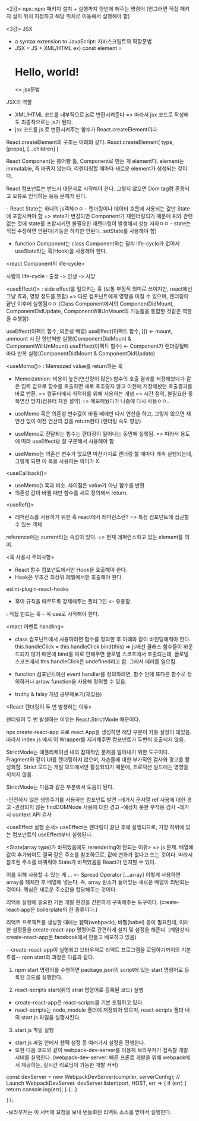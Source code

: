 <2강>
npx: npm 패키지 설치 + 실행까지 한번에 해주는 명령어
(안그러면 직접 패키지 설치 위치 지정하고 해당 위치로 이동해서 실행해야 함)

<3강>
JSX
- a syntax extension to JavaScript: 자바스크립트의 확장문법
- JSX = JS + XML/HTML
ex) const element = <h1>Hello, world!</h1> <= jsx문법

JSX의 역할
- XML/HTML 코드를 내부적으로 js로 변환시켜준다
=> 따라서 jsx 코드로 작성해도 최종적으로는 js가 된다.
- jsx 코드를 js 로 변환시켜주는 함수가 React.createElement이다.

React.createElement의 구조는 아래와 같다.
React.createElement(
    type,
    [props],
    [...children]
)


React Component는 붕어빵 틀, Component로 만든 게 element다.
element는 immutable, 즉 바뀌지 않는다. 
리렌더링할 때마다 새로운 element가 생성되는 것이다.

React 컴포넌트는 반드시 대문자로 시작해야 한다.
그렇지 않으면 Dom tag랑 혼동되고 오류로 인식하는 등등 문제가 된다.

<State>
- React State는 하나의 js객체ㅇㅇ
- 렌더링이나 데이터 흐름에 사용되는 값만 State에 포함시켜야 함
=> state가 변경되면 Component가 재렌더링되기 때문에 위와 관련없는 것에 state를 포함시키면 불필요한 재렌더링이 발생해서 성능 저하ㅇㅇ
- state는 직접 수정하면 안된다(가능은 하지만 안된다. setState를 사용해야 함)

- function Component는 class Component와는 달리 life-cycle가 없어서 useState라는 훅(Hook)을 사용해야 한다.

<react Component의 life-cycle>

사람의 life-cycle
: 출생 -> 인생 -> 사망


<useEffect()>
: side effect를 일으키는 훅
(보통 부정적 의미로 쓰이지만, react에선 그냥 효과, 영향 정도를 뜻함)
=> 다른 컴포넌트에게 영향을 미칠 수 있으며, 렌더링이 끝난 이후에 실행됨ㅇㅇ
(Class Component에서의 ComponentDidMount, ComponentDidUpdate, ComponentWillUnMount의 기능들을 통합한 것같은 역할을 수행함)
 
useEffect(이펙트 함수, 의존성 배열)
useEffect(이펙트 함수, []) <- mount, unmount 시 단 한번씩만 실행(ComponentDidMount & ComponentWillUnMount)
useEffect(이펙트 함수) <- Component가 랜더링될때마다 반복 실행(ComponentDidMount & ComponentDidUpdate)

<useMomo()>
: Memoized value를 return하는 훅
- Memoizatnion: 비용이 높은(연산량이 많은) 함수의 호출 결과를 저장해놨다가 같은 입력 값으로 함수를 호출하면 새로 호추랗지 않고 이전에 저장해놨던 호출결과를 바로 반환.
=> 컴퓨터에서 최적화를 위해 사용하는 개념 
=> 시간 절약, 불필요한 중복연산 방지(컴퓨터 자원 절약)
=> 메모해뒀다가 나중에 다시 사용ㅇㅇ..

- useMemo 훅은 의존성 변수값이 바뀔 때에만 다시 연산을 하고, 그렇지 않으면 재연산 없이 이전 연산의 값을 return한다.(랜더링 속도 향상)

- useMemo로 전달되는 함수는 렌더링이 일어나는 동안에 실행됨.
=> 따라서 용도에 따라 useEffect랑 잘 구분해서 사용해야 함

- useMemo는 의존선 변수가 없으면 마찬가지로 렌더링 할 때마다 계속 실행되는데, 그렇게 되면 이 훅을 사용하는 의미가 X.

<useCallback()>
- useMemo() 훅과 비슷. 차이점은 value가 아닌 함수를 반환
- 의존성 값이 바뀔 때만 함수를 새로 정의해서 return.

<useRef()>
- 레퍼런스를 사용하기 위한 훅
react에서 레퍼런스란?
=> 특정 컴포넌트에 접근할 수 있는 객체

 reference에는 current라는 속성이 있다.
 => 현재 레퍼런스하고 있는 element를 의미.


 <훅 사용시 주의사항>
 - React 함수 컴포넌트에서만 Hook을 호출해야 한다.
 - Hook은 무조건 최상위 레벨에서만 호출해야 한다.

 eslint-plugin-react-hooks
 - 훅이 규칙을 따르도록 강제해주는 플러그인 <- 유용함.


<Custom Hook>
: 직접 만드는 훅
- 꼭 use로 시작해야 한다.

<react 이벤트 handling>
- class 컴포넌트에서 사용하려면 함수를 정의한 후 아래와 같이 바인딩해줘야 한다.
this.handleClick = this.handleClick.bind(this)
=> js에선 클래스 함수들이 바운드되지 않기 때문에 bind를 따로 안해주면 글로벌 스코프에서 호출되는데, 글로벌 스코프에서 this.handleClick은 undefined라고 함.
그래서 에러를 일으킴.

- function 컴포넌트에선 event handler를 정의하려면,
함수 안에 또다른 함수로 정의하거나 arrow function을 사용해 정의할 수 있음.


* truthy & falsy 개념 공부해보기(재밌음)


<React 렌더링이 두 번 발생하는 이유>

렌더링이 두 번 발생하는 이유는 React.StrictMode 때문이다.

npx create-react-app 으로 react App을 생성하면 해당 부분이 자동 설정이 돼있음.
따라서 index.js 에서 이 Wrapper를 제거해주면 컴포넌트가 두번씩 호출되지 않음.

StrictMode는 애플리케이션 내의 잠재적인 문제를 알아내기 위한 도구이다.
Fragment와 같이 UI를 렌더링하지 않으며, 자손들에 대한 부가적인 검사와 경고를 활성화함.
Strict 모드는 개발 모드에서만 활성화되기 때문에, 프로덕션 빌드에는 영향을 끼치지 않음.


StrictMode는 다음과 같은 부분에서 도움이 된다.

-안전하지 않은 생명주기를 사용하는 컴포넌트 발견
-레거시 문자열 ref 사용에 대한 경고
-권장되지 않는 findDOMNode 사용에 대한 경고
-예상치 못한 부작용 검사
-레거시 context API 검사


<useEffect 실행 순서>
useEffect는 랜더링이 끝난 후에 실행되므로,
가장 하위에 있는 컴포넌트의 useEffect부터 실행된다.



<State(array type)가 바뀌었음에도 rerendering이 안되는 이유>
=> js 문제. 배열에 값이 추가되어도 결국 같은 주소를 참조하므로,
값에 변화가 없다고 뜨는 것이다.
따라서 참조된 주소를 바꿔줘야 State가 바뀌었음을 React가 인지할 수 있다.

이를 위해 사용할 수 있는 게 ... <- Spread Operator
[...array] 이렇게 사용하면 array를 해체한 후 배열에 넣는다.
즉, array 원소가 들어있는 새로운 배열이 리턴되는 것이다.
핵심은 새로운 주소값을 할당해주는 것이다.



<create-react-app>
리액트 실행에 필요한 기본 개발 환경을 간편하게 구축해주는 도구이다.
(create-react-app은 boilerplate의 한 종류이다.)

리액트 프로젝트를 생성할 때에는 웹팩(webpack), 바펠(babel) 등이 필요한데, 이러한 설정들을 create-react-app 명령어로 간편하게 설치 및 설정을 해준다.
(깨알상식: create-react-app은 facebook에서 만들고 배포하고 있음)

--create-react-app이 실행되고 브라우저로 리액트 프로그램을 로딩하기까지의 기본 흐름--
npm start의 과정은 다음과 같다.
1. npm start 명령어를 수행하면 package.json의 script에 있는 start 명령어로 등록된 코드를 실행한다.

2. react-scripts start(위의 strat 명령어로 등록된 코드) 실행
- create-react-app은 react-scripts를 기본 포함하고 있다.
- react-scripts는 node_module 폴더에 저장되어 있으며,
react-scripts 폴더 내의 start.js 파일을 실행시킨다.

3. start.js 파일 실행
- start.js 파일 안에서 웹팩 설정 등 여러가지 설정을 진행한다.
- 또한 다음 코드와 같이 webpack-dev-server를 이용해 브라우저가 접속할 개발 서버를 실행한다.
(webpack-dev-server: 빠른 프론트 개발을 위해 webpack에서 제공하는, 실시간 리로딩이 가능한 개발 서버)

const devServer = new WebpackDevServer(compiler, serverConfig);
    // Launch WebpackDevServer.
	devServer.listen(port, HOST, err => {
      if (err) {
        return console.log(err);
      }
      {...}
      
    });

-브라우저는 이 서버에 요청을 보내 번들화된 리액트 소스를 받아서 실행한다.
